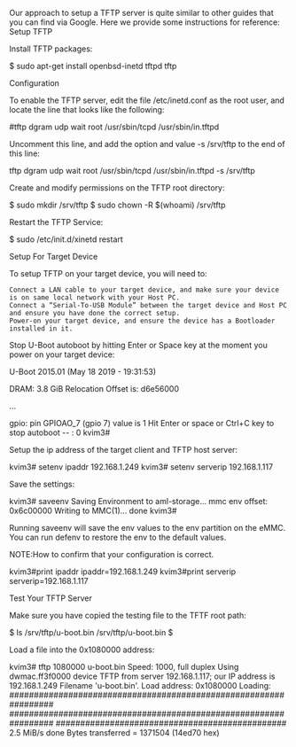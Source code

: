 Our approach to setup a TFTP server is quite similar to other guides that you can find via Google.
Here we provide some instructions for reference:
Setup TFTP

Install TFTP packages:

$ sudo apt-get install openbsd-inetd tftpd tftp

Configuration

To enable the TFTP server, edit the file /etc/inetd.conf as the root user, and locate the line that looks like the following:

#tftp   dgram   udp     wait    root    /usr/sbin/tcpd  /usr/sbin/in.tftpd

Uncomment this line, and add the option and value -s /srv/tftp to the end of this line:

tftp   dgram   udp   wait   root   /usr/sbin/tcpd  /usr/sbin/in.tftpd -s /srv/tftp

Create and modify permissions on the TFTP root directory:

$ sudo mkdir /srv/tftp
$ sudo chown -R $(whoami) /srv/tftp

Restart the TFTP Service:

$ sudo /etc/init.d/xinetd restart

Setup For Target Device

To setup TFTP on your target device, you will need to:

    Connect a LAN cable to your target device, and make sure your device is on same local network with your Host PC.
    Connect a “Serial-To-USB Module” between the target device and Host PC and ensure you have done the correct setup.
    Power-on your target device, and ensure the device has a Bootloader installed in it.

Stop U-Boot autoboot by hitting Enter or Space key at the moment you power on your target device:

U-Boot 2015.01 (May 18 2019 - 19:31:53)

DRAM:  3.8 GiB
Relocation Offset is: d6e56000

...

gpio: pin GPIOAO_7 (gpio 7) value is 1
Hit Enter or space or Ctrl+C key to stop autoboot -- :  0 
kvim3#

Setup the ip address of the target client and TFTP host server:

kvim3# setenv ipaddr 192.168.1.249
kvim3# setenv serverip 192.168.1.117

Save the settings:

kvim3# saveenv
Saving Environment to aml-storage...
mmc env offset: 0x6c00000 
Writing to MMC(1)... done
kvim3#

Running saveenv will save the env values to the env partition on the eMMC. You can run defenv to restore the env to the default values.

NOTE:How to confirm that your configuration is correct.

kvim3#print ipaddr
ipaddr=192.168.1.249
kvim3#print serverip
serverip=192.168.1.117

Test Your TFTP Server

Make sure you have copied the testing file to the TFTF root path:

$ ls /srv/tftp/u-boot.bin
/srv/tftp/u-boot.bin
$

Load a file into the 0x1080000 address:

kvim3# tftp 1080000 u-boot.bin
Speed: 1000, full duplex
Using dwmac.ff3f0000 device
TFTP from server 192.168.1.117; our IP address is 192.168.1.249
Filename 'u-boot.bin'.
Load address: 0x1080000
Loading: #################################################################
	 #################################################################
	 ###############################################
	 2.5 MiB/s
done
Bytes transferred = 1371504 (14ed70 hex)
